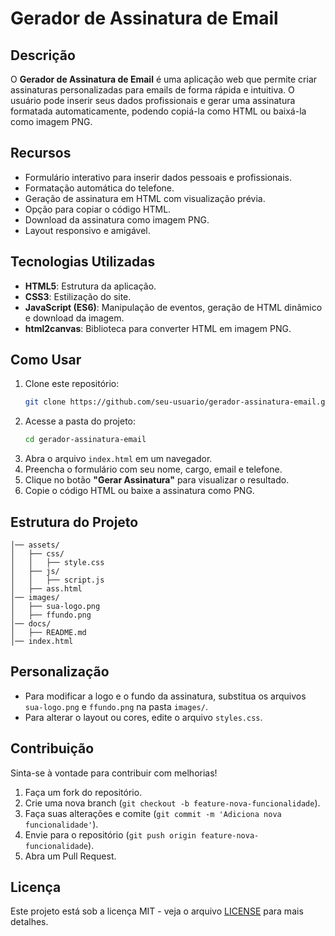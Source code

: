 # Gerador de Assinatura de Email

## Descrição
O **Gerador de Assinatura de Email** é uma aplicação web que permite criar assinaturas personalizadas para emails de forma rápida e intuitiva. O usuário pode inserir seus dados profissionais e gerar uma assinatura formatada automaticamente, podendo copiá-la como HTML ou baixá-la como imagem PNG.

## Recursos
- Formulário interativo para inserir dados pessoais e profissionais.
- Formatação automática do telefone.
- Geração de assinatura em HTML com visualização prévia.
- Opção para copiar o código HTML.
- Download da assinatura como imagem PNG.
- Layout responsivo e amigável.

## Tecnologias Utilizadas
- **HTML5**: Estrutura da aplicação.
- **CSS3**: Estilização do site.
- **JavaScript (ES6)**: Manipulação de eventos, geração de HTML dinâmico e download da imagem.
- **html2canvas**: Biblioteca para converter HTML em imagem PNG.

## Como Usar
1. Clone este repositório:
   ```sh
   git clone https://github.com/seu-usuario/gerador-assinatura-email.git
   ```
2. Acesse a pasta do projeto:
   ```sh
   cd gerador-assinatura-email
   ```
3. Abra o arquivo `index.html` em um navegador.
4. Preencha o formulário com seu nome, cargo, email e telefone.
5. Clique no botão **"Gerar Assinatura"** para visualizar o resultado.
6. Copie o código HTML ou baixe a assinatura como PNG.

## Estrutura do Projeto
```
│── assets/
│   ├── css/
│   │   ├── style.css
│   ├── js/
│   │   ├── script.js
│   ├── ass.html
│── images/
│   ├── sua-logo.png
│   ├── ffundo.png
│── docs/
│   ├── README.md
│── index.html

```

## Personalização
- Para modificar a logo e o fundo da assinatura, substitua os arquivos `sua-logo.png` e `ffundo.png` na pasta `images/`.
- Para alterar o layout ou cores, edite o arquivo `styles.css`.

## Contribuição
Sinta-se à vontade para contribuir com melhorias!
1. Faça um fork do repositório.
2. Crie uma nova branch (`git checkout -b feature-nova-funcionalidade`).
3. Faça suas alterações e comite (`git commit -m 'Adiciona nova funcionalidade'`).
4. Envie para o repositório (`git push origin feature-nova-funcionalidade`).
5. Abra um Pull Request.

## Licença
Este projeto está sob a licença MIT - veja o arquivo [LICENSE](LICENSE) para mais detalhes.

